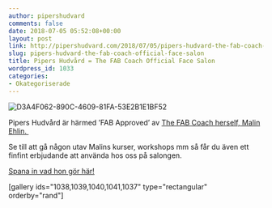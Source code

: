```yaml
---
author: pipershudvard
comments: false
date: 2018-07-05 05:52:08+00:00
layout: post
link: http://pipershudvard.com/2018/07/05/pipers-hudvard-the-fab-coach-official-face-salon/
slug: pipers-hudvard-the-fab-coach-official-face-salon
title: Pipers Hudvård = The FAB Coach Official Face Salon
wordpress_id: 1033
categories:
- Okategoriserade
---
```


![D3A4F062-890C-4609-81FA-53E2B1E1BF52](https://pipershudvard.files.wordpress.com/2018/01/d3a4f062-890c-4609-81fa-53e2b1e1bf52.jpeg?w=1582)


Pipers Hudvård är härmed ’FAB Approved’ av [The FAB Coach herself, Malin Ehlin. ](https://thefabcoach.com)




Se till att gå någon utav Malins kurser, workshops mm så får du även ett finfint erbjudande att använda hos oss på salongen.




[Spana in vad hon gör här!](https://thefabcoach.com)








[gallery ids="1038,1039,1040,1041,1037" type="rectangular" orderby="rand"]






